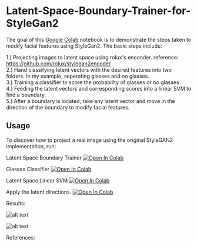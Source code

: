 # Latent-Space-Boundary-Trainer-for-StyleGan2

The goal of this [Google Colab](https://colab.research.google.com/) notebook is to demonstrate the steps taken to modify facial features using StyleGan2.
The basic steps include: <br />

1.) Projecting images to latent space using rolux's enconder. reference: https://github.com/rolux/stylegan2encoder <br />
2.) Hand classifying latent vectors with the desired features into two folders. In my example, seperating glasses and no glasses. <br />
3.) Training a classifier to score the probability of glasses or no glasses. <br />
4.) Feeding the latent vectors and corresponding scores into a linear SVM to find a boundary. <br />
5.) After a boundary is located, take any latent vector and move in the direction of the boundary to modify facial features. <br />


## Usage

To discover how to project a real image using the original StyleGAN2 implementation, run:

Latent Space Boundary Trainer
[![Open In Colab](https://colab.research.google.com/assets/colab-badge.svg)](https://colab.research.google.com/github/richard1634/Latent-Space-Boundary-Trainer-for-StyleGan2/blob/master/Make_latent_vectors.ipynb)

Glasses Classifier
[![Open In Colab](https://colab.research.google.com/assets/colab-badge.svg)](
https://colab.research.google.com/github/richard1634/Latent-Space-Boundary-Trainer-for-StyleGan2/blob/master/Glasses_classifier.ipynb)

Latent Space Linear SVM
[![Open In Colab](https://colab.research.google.com/assets/colab-badge.svg)](
https://colab.research.google.com/github/richard1634/Latent-Space-Boundary-Trainer-for-StyleGan2/blob/master/LatentSpaceLinearSVM.ipynb)

Apply the latent directions.
[![Open In Colab](https://colab.research.google.com/assets/colab-badge.svg)](
https://colab.research.google.com/github/richard1634/Latent-Space-Boundary-Trainer-for-StyleGan2/blob/master/apply_latent_directions.ipynb)


Results:

![alt text](https://ibb.co/68b73wM)

![alt text](https://ibb.co/vmKkHBg)

References: 
